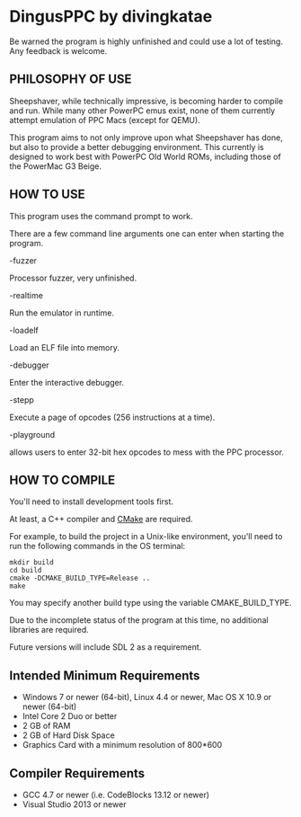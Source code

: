 # DingusPPC by divingkatae

Be warned the program is highly unfinished and could use a lot of testing. Any feedback is welcome.

## PHILOSOPHY OF USE

Sheepshaver, while technically impressive, is becoming harder to compile and run. While many other PowerPC emus exist, none of them currently attempt emulation of PPC Macs (except for QEMU).

This program aims to not only improve upon what Sheepshaver has done, but also to provide a better debugging environment. This currently is designed to work best with PowerPC Old World ROMs,
including those of the PowerMac G3 Beige.

## HOW TO USE

This program uses the command prompt to work.

There are a few command line arguments one can enter when starting the program.

-fuzzer

Processor fuzzer, very unfinished.

-realtime

Run the emulator in runtime.

-loadelf

Load an ELF file into memory.

-debugger

Enter the interactive debugger.

-stepp

Execute a page of opcodes (256 instructions at a time).

-playground

allows users to enter 32-bit hex opcodes to mess with the PPC processor.

## HOW TO COMPILE

You'll need to install development tools first.

At least, a C++ compiler and [CMake](https://cmake.org) are required.

For example, to build the project in a Unix-like environment, you'll need to run
the following commands in the OS terminal:
```
mkdir build
cd build
cmake -DCMAKE_BUILD_TYPE=Release ..
make
```
You may specify another build type using the variable CMAKE_BUILD_TYPE.

Due to the incomplete status of the program at this time, no additional libraries are required.

Future versions will include SDL 2 as a requirement.

## Intended Minimum Requirements

- Windows 7 or newer (64-bit), Linux 4.4 or newer, Mac OS X 10.9 or newer (64-bit)
- Intel Core 2 Duo or better
- 2 GB of RAM
- 2 GB of Hard Disk Space
- Graphics Card with a minimum resolution of 800*600

## Compiler Requirements

- GCC 4.7 or newer (i.e. CodeBlocks 13.12 or newer)
- Visual Studio 2013 or newer
